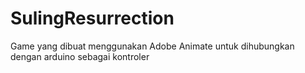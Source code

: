 # SulingResurrection
Game yang dibuat menggunakan Adobe Animate untuk dihubungkan dengan arduino sebagai kontroler
